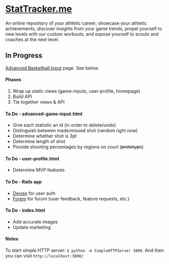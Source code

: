 # [StatTracker.me](http://stattracker.me)

An online repository of your athletic career; showcase your athletic achievements, discover insights from your game trends, propel yourself to new levels with our custom workouts, and expose yourself to scouts and coaches at the next level.

## In Progress

[Advanced Basketball Input](http://stattracker.me/advanced-game-input.html) page.  See below.


#### Phases

1. Wrap up static views (game-inputs, user-profile, homepage)
2. Build API
3. Tie together views & API


#### To Do - advanced-game-input.html

* Give each statistic an id (in order to delete/undo)
* Distinguish between made/missed shot (random right now)
* Determine whether shot is 3pt
* Determine length of shot
* Provide shooting percentages by regions on court (~~prototype~~)


#### To Do - user-profile.html

* Determine MVP features


#### To Do - Rails app

* [Devise](https://github.com/plataformatec/devise) for user auth
* [Forem](https://github.com/radar/forem) for forum (user feedback, feature requests, etc.)


#### To Do - index.html

* Add accurate images
* Update marketing


#### Notes

To start simple HTTP server: `$ python -m SimpleHTTPServer 3000`.  And then you can visit `http://localhost:3000/`